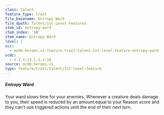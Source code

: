 ```yaml
---
class: talent
feature_type: trait
file_basename: Entropy Ward
file_dpath: Talent/1st-Level Features
item_id: entropy-ward
item_index: '10'
item_name: Entropy Ward
level: 1
scc:
  - mcdm.heroes.v1:feature.trait.talent.1st-level-feature:entropy-ward
scdc:
  - 1.1.1:13.1.1.1:10
source: mcdm.heroes.v1
type: feature/trait/talent/1st-level-feature
---
```


##### Entropy Ward

Your ward slows time for your enemies. Whenever a creature deals damage to you, their speed is reduced by an amount equal to your Reason score and they can't use triggered actions until the end of their next turn.
